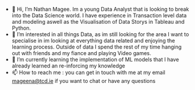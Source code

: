 - 👋 Hi, I’m Nathan Magee. Im a young Data Analyst that is looking to break into the Data Science world. I have experience in Transaction level data and modeling aswell as the Visualisation of Data Storys in Tableau and Python.
- 👀 I’m interested in all things Data, as im still looking for the area I want to specialise in im looking at everything data related and enjoying the learning process. Outside of data I spend the rest of my time hanging out with friends and my fiance and playing Video games.
- 🌱 I’m currently learning the implementation of ML models that I have already learned an re-inforcing my knowledge
- 📫 How to reach me : you can get in touch with me at my email mageena@tcd.ie if you want to chat or have any questions


<!---
SifTheGreater/SifTheGreater is a ✨ special ✨ repository because its `README.md` (this file) appears on your GitHub profile.
You can click the Preview link to take a look at your changes.
--->
